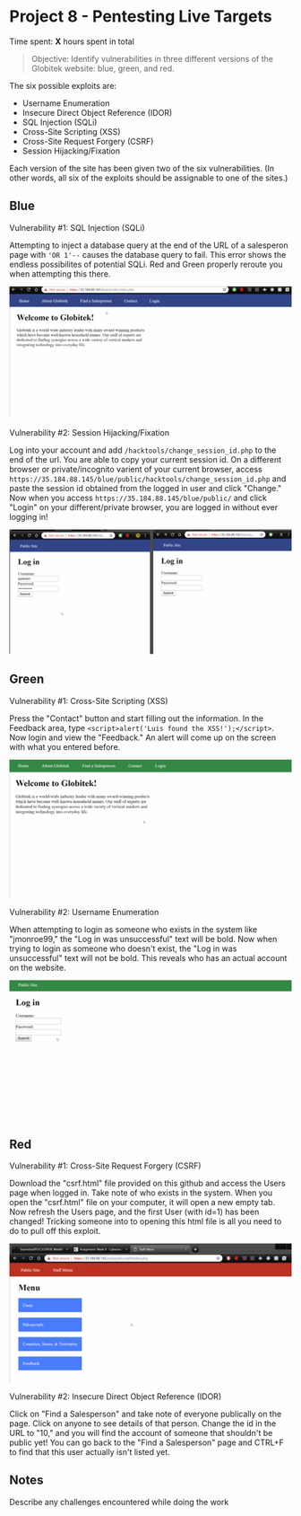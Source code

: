 # Project 8 - Pentesting Live Targets

Time spent: **X** hours spent in total

> Objective: Identify vulnerabilities in three different versions of the Globitek website: blue, green, and red.

The six possible exploits are:
* Username Enumeration
* Insecure Direct Object Reference (IDOR)
* SQL Injection (SQLi)
* Cross-Site Scripting (XSS)
* Cross-Site Request Forgery (CSRF)
* Session Hijacking/Fixation

Each version of the site has been given two of the six vulnerabilities. (In other words, all six of the exploits should be assignable to one of the sites.)

## Blue

Vulnerability #1: SQL Injection (SQLi)

Attempting to inject a database query at the end of the URL of a salesperon page with ```'OR 1'--``` causes the database query to fail. This error shows the endless possibilites of potential SQLi. Red and Green properly reroute you when attempting this there.

<img src='sqlinjection.gif' title='SQLi' width='' />

Vulnerability #2: Session Hijacking/Fixation

Log into your account and add ```/hacktools/change_session_id.php``` to the end of the url. You are able to copy your current session id. On a different browser or private/incognito varient of your current browser, access ```https://35.184.88.145/blue/public/hacktools/change_session_id.php``` and paste the session id obtained from the logged in user and click "Change." Now when you access ```https://35.184.88.145/blue/public/``` and click "Login" on your different/private browser, you are logged in without ever logging in!

<img src='sessionhijacking.gif' title='SesHijack' width='' />

## Green

Vulnerability #1: Cross-Site Scripting (XSS)

Press the "Contact" button and start filling out the information. In the Feedback area, type ```<script>alert('Luis found the XSS!');</script>```. Now login and view the "Feedback." An alert will come up on the screen with what you entered before.

<img src='crosssitescripting.gif' title='xss' width='' />

Vulnerability #2: Username Enumeration

When attempting to login as someone who exists in the system like "jmonroe99," the "Log in was unsuccessful" text will be bold. Now when trying to login as someone who doesn't exist, the "Log in was unsuccessful" text will not be bold. This reveals who has an actual account on the website.

<img src='userenumeration.gif' title='ue' width='' />

## Red

Vulnerability #1: Cross-Site Request Forgery (CSRF)

Download the "csrf.html" file provided on this github and access the Users page when logged in. Take note of who exists in the system. When you open the "csrf.html" file on your computer, it will open a new empty tab. Now refresh the Users page, and the first User (with id=1) has been changed! Tricking someone into to opening this html file is all you need to do to pull off this exploit.

<img src='csrf.gif' title='csrf' width='' />

Vulnerability #2: Insecure Direct Object Reference (IDOR)

Click on "Find a Salesperson" and take note of everyone publically on the page. Click on anyone to see details of that person. Change the id in the URL to "10," and you will find the account of someone that shouldn't be public yet! You can go back to the "Find a Salesperson" page and CTRL+F to find that this user actually isn't listed yet.


## Notes

Describe any challenges encountered while doing the work
